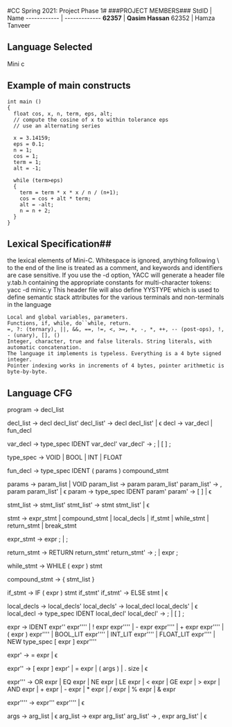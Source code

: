 #CC Spring 2021: Project Phase 1#
###PROJECT MEMBERS###
StdID | Name
------------ | -------------
**62357** | **Qasim Hassan** <!--this is the group leader in bold-->
62352 | Hamza Tanveer
<!-- Replace name and student ids with acutally group member names and ids-->

## Language Selected ##
Mini c
<!--Replace with your choice-->
## Example of main constructs ##
```
int main ()
{
  float cos, x, n, term, eps, alt;
  // compute the cosine of x to within tolerance eps
  // use an alternating series

  x = 3.14159;
  eps = 0.1;
  n = 1;
  cos = 1;
  term = 1;
  alt = -1;
  
  while (term>eps)
  {
    term = term * x * x / n / (n+1);
    cos = cos + alt * term;
    alt = -alt;
    n = n + 2;
  }
}
```

## Lexical Specification##
the lexical elements of Mini-C. Whitespace is ignored, anything following \\ to the end of
the line is treated as a comment, and keywords and identifiers are case sensitive. If you use the -d option, YACC will generate a header file y.tab.h containing the appropriate constants for multi-character tokens:
yacc -d minic.y
This header file will also define YYSTYPE which is used to define semantic stack attributes for the various terminals and non-terminals in the language

    Local and global variables, parameters.
    Functions, if, while, do``while, return.
    =, ?: (ternary), ||, &&, ==, !=, <, >=, +, -, *, ++, -- (post-ops), !, - (unary), [], ()
    Integer, character, true and false literals. String literals, with automatic concatenation.
    The language it implements is typeless. Everything is a 4 byte signed integer.
    Pointer indexing works in increments of 4 bytes, pointer arithmetic is byte-by-byte.

## Language CFG ##
program -> decl_list

decl_list -> decl decl_list'
decl_list' -> decl decl_list' | ϵ
decl -> var_decl | fun_decl

var_decl -> type_spec IDENT var_decl'
var_decl' -> ; | [ ] ;

type_spec -> VOID
            | BOOL
            | INT
            | FLOAT

fun_decl -> type_spec IDENT ( params ) compound_stmt

params -> param_list | VOID
param_list -> param param_list'
param_list' -> , param param_list' | ϵ
param -> type_spec IDENT param'
param' -> [ ] | ϵ

stmt_list -> stmt_list'
stmt_list' -> stmt stmt_list' | ϵ

stmt -> expr_stmt
        | compound_stmt
        | local_decls
        | if_stmt
        | while_stmt
        | return_stmt
        | break_stmt

expr_stmt -> expr ; | ;

return_stmt -> RETURN return_stmt'
return_stmt' -> ; | expr ;

while_stmt -> WHILE ( expr ) stmt

compound_stmt -> { stmt_list }

if_stmt -> IF ( expr ) stmt if_stmt'
if_stmt' -> ELSE stmt | ϵ

local_decls -> local_decls'
local_decls' -> local_decl local_decls' | ϵ
local_decl -> type_spec IDENT local_decl'
local_decl' -> ; | [ ] ;



expr -> IDENT expr'' expr''''
          | ! expr expr''''
          | - expr expr''''
          | + expr expr''''
          | ( expr ) expr''''
          | BOOL_LIT expr''''
          | INT_LIT expr''''
          | FLOAT_LIT expr''''
          | NEW type_spec [ expr ] expr''''

expr' -> = expr
          | ϵ

expr'' -> [ expr ] expr'
          | = expr
          | ( args )
          | . size
          | ϵ

expr''' -> OR expr
          | EQ expr
          | NE expr
          | LE expr
          | < expr
          | GE expr
          | > expr
          | AND expr
          | + expr
          | - expr
          | * expr
          | / expr
          | % expr
          | & expr

expr'''' -> expr''' expr''''
          | ϵ

args -> arg_list | ϵ
arg_list -> expr arg_list'
arg_list' -> , expr arg_list' | ϵ
